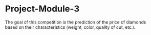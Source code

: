 # Project-Module-3
The goal of this competition is the prediction of the price of diamonds based on their characteristics (weight, color, quality of cut, etc.). 
